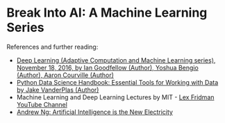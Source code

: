 # Break Into AI: A Machine Learning Series

References and further reading:
- [Deep Learning (Adaptive Computation and Machine Learning series), November 18, 2016, by Ian Goodfellow (Author), Yoshua Bengio (Author), Aaron Courville (Author)](https://www.amazon.com/Deep-Learning-Adaptive-Computation-Machine/dp/0262035618)
- [Python Data Science Handbook: Essential Tools for Working with Data by Jake VanderPlas (Author)](https://www.amazon.com/Python-Data-Science-Handbook-Essential/dp/1491912057)
- Machine Learning and Deep Learning Lectures by MIT - [Lex Fridman YouTube Channel](https://www.youtube.com/channel/UCSHZKyawb77ixDdsGog4iWA)
- [Andrew Ng: Artificial Intelligence is the New Electricity](https://www.youtube.com/watch?v=21EiKfQYZXc)
